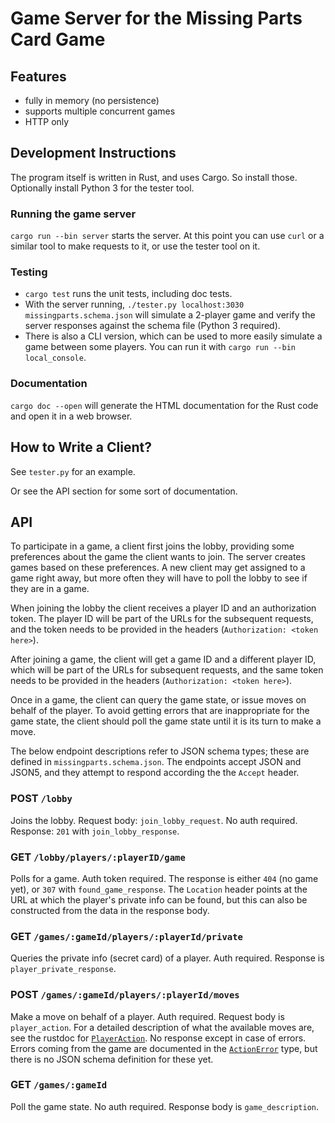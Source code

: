 # Game Server for the Missing Parts Card Game

## Features

- fully in memory (no persistence)
- supports multiple concurrent games
- HTTP only

## Development Instructions

The program itself is written in Rust, and uses Cargo. So install those. Optionally install Python 3
for the tester tool.

### Running the game server

`cargo run --bin server`
starts the server. At this point you can use `curl` or a similar tool to make requests to it, or use
the tester tool on it.

### Testing
- `cargo test` runs the unit tests, including doc tests.
- With the server running, `./tester.py localhost:3030 missingparts.schema.json` will simulate a 2-player game and verify the server responses against the schema file (Python 3 required).
- There is also a CLI version, which can be used to more easily simulate a game between some players.
You can run it with `cargo run --bin local_console`.

### Documentation 
`cargo doc --open` will generate the HTML documentation for the Rust code and open it in a web browser.

## How to Write a Client?

See `tester.py` for an example.

Or see the API section for some sort of documentation.

## API

To participate in a game, a client first joins the lobby, providing some preferences about the game the
client wants to join. The server creates games based on these preferences. A new client may get assigned
to a game right away, but more often they will have to poll the lobby to see if they are in a game.

When
joining the lobby the client receives a player ID and an authorization token. The player ID will be part
of the URLs for the subsequent requests, and the token needs to be provided in the headers (`Authorization: <token here>`).

After joining a game, the client will get a game ID and a different player ID, which will be part of the URLs for subsequent requests, and the same token needs to be provided in the headers (`Authorization: <token here>`).

Once in a game, the client can query the game state, or issue moves on behalf of the player. To avoid
getting errors that are inappropriate for the game state, the client should poll the game state until it
is its turn to make a move.

The below endpoint descriptions refer to JSON schema types; these are defined in `missingparts.schema.json`. The endpoints accept JSON and JSON5, and they attempt to respond according the the `Accept` header.

### POST `/lobby`

Joins the lobby. Request body: `join_lobby_request`. No auth required. Response: `201` with `join_lobby_response`.

### GET `/lobby/players/:playerID/game`

Polls for a game. Auth token required. The response is either `404` (no game yet),
or `307` with `found_game_response`. The `Location` header points at the URL at which the player's
private info can be found, but this can also be constructed from the data in the response body.

### GET `/games/:gameId/players/:playerId/private`

Queries the private info (secret card) of a player. Auth required. Response is `player_private_response`.

### POST `/games/:gameId/players/:playerId/moves`

Make a move on behalf of a player. Auth required. Request body is `player_action`. For a detailed
description of what the available moves are, see the rustdoc for [`PlayerAction`](./target/doc/missingparts/playeraction/enum.PlayerAction.html). No response except in case of errors.
Errors coming from the game are documented in the [`ActionError`](target/doc/missingparts/actionerror/enum.ActionError.html) type, but there is no JSON schema definition
for these yet.

### GET `/games/:gameId`

Poll the game state. No auth required. Response body is `game_description`.
